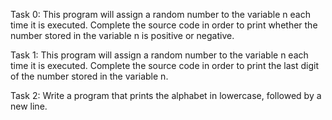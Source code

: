 Task 0: This program will assign a random number to the variable n each time it is executed. Complete the source code in order to print whether the number stored in the variable n is positive or negative.

Task 1: This program will assign a random number to the variable n each time it is executed. Complete the source code in order to print the last digit of the number stored in the variable n.

Task 2: Write a program that prints the alphabet in lowercase, followed by a new line.